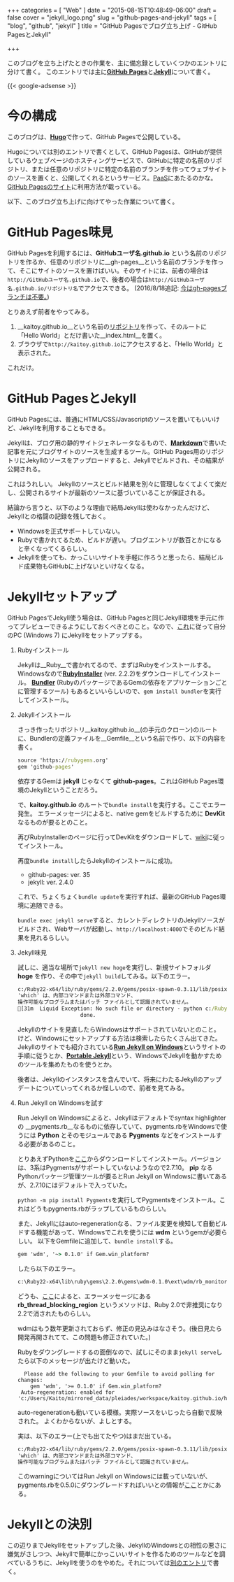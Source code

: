 +++
categories = [ "Web" ]
date = "2015-08-15T10:48:49-06:00"
draft = false
cover = "jekyll_logo.png"
slug = "github-pages-and-jekyll"
tags = [ "blog", "github", "jekyll" ]
title = "GitHub Pagesでブログ立ち上げ - GitHub PagesとJekyll"

+++

このブログを立ち上げたときの作業を、主に備忘録としていくつかのエントリに分けて書く。
このエントリでは主に[__GitHub Pages__](https://pages.github.com/)と[__Jekyll__](http://jekyllrb.com/docs/home/)について書く。

<!--more-->

{{< google-adsense >}}

# 今の構成
このブログは、[__Hugo__](https://gohugo.io/)で作って、GitHub Pagesで公開している。

Hugoについては別のエントリで書くとして、GitHub Pagesは、GitHubが提供しているウェブページのホスティングサービスで、GitHubに特定の名前のリポジトリ、または任意のリポジトリに特定の名前のブランチを作ってウェブサイトのソースを置くと、公開してくれるというサービス。[PaaS](https://ja.wikipedia.org/wiki/Platform_as_a_Service)にあたるのかな。
[GitHub Pagesのサイト](https://pages.github.com/)に利用方法が載っている。

以下、このブログ立ち上げに向けてやった作業について書く。

# GitHub Pages味見
GitHub Pagesを利用するには、__GitHubユーザ名.github.io__ という名前のリポジトリを作るか、任意のリポジトリに__gh-pages__という名前のブランチを作って、そこにサイトのソースを置けばいい。そのサイトには、前者の場合は`http://GitHubユーザ名.github.io`で、後者の場合は`http://GitHubユーザ名.github.io/リポジトリ名`でアクセスできる。
(2016/8/18追記: [今はgh-pagesブランチは不要。](https://www.kaitoy.xyz/2016/08/18/simpler-github-pages-publishing/))

とりあえず前者をやってみる。

1. __kaitoy.github.io__という名前の[リポジトリ](https://github.com/kaitoy/kaitoy.github.io)を作って、そのルートに「Hello World」とだけ書いた__index.html__を置く。
2. ブラウザで`http://kaitoy.github.io`にアクセスすると、「Hello World」と表示された。

これだけ。

# GitHub PagesとJekyll
GitHub Pagesには、普通にHTML/CSS/Javascriptのソースを置いてもいいけど、Jekyllを利用することもできる。

Jekyllは、ブログ用の静的サイトジェネレータなるもので、[__Markdown__](https://ja.wikipedia.org/wiki/Markdown)で書いた記事を元にブログサイトのソースを生成するツール。GitHub Pages用のリポジトリにJekyllのソースをアップロードすると、Jekyllでビルドされ、その結果が公開される。

これはうれしい。  Jekyllのソースとビルド結果を別々に管理しなくてよくて楽だし、公開されるサイトが最新のソースに基づいていることが保証される。

結論から言うと、以下のような理由で結局Jekyllは使わなかったんだけど、Jekyllとの格闘の記録を残しておく。

* Windowsを正式サポートしていない。
* Rubyで書かれてるため、ビルドが遅い。ブログエントリが数百とかになると辛くなってくるらしい。
* Jekyllを使っても、かっこいいサイトを手軽に作ろうと思ったら、結局ビルド成果物もGitHubに上げないといけなくなる。

# Jekyllセットアップ
GitHub PagesでJekyll使う場合は、GitHub Pagesと同じJekyll環境を手元に作ってプレビューできるようにしておくべきとのこと。なので、[これ](https://help.github.com/articles/using-jekyll-with-pages/)に従って自分のPC (Windows 7) にJekyllをセットアップする。

1. Rubyインストール

    Jekyllは__Ruby__で書かれてるので、まずはRubyをインストールする。
    Windowsなので[__RubyInstaller__](http://rubyinstaller.org/) (ver. 2.2.2)をダウンロードしてインストール。
    [__Bundler__](http://bundler.io/) (RubyのパッケージであるGemの依存をアプリケーションごとに管理するツール) もあるといいらしいので、`gem install bundler`を実行してインストール。

2. Jekyllインストール

    さっき作ったリポジトリ__kaitoy.github.io__(の手元のクローン)のルートに、Bundlerの定義ファイルを__Gemfile__という名前で作り、以下の内容を書く。

    ```cmd
    source 'https://rubygems.org'
    gem 'github-pages'
    ```

    依存するGemは __jekyll__ じゃなくて __github-pages__。これはGitHub Pages環境のJekyllということだろう。

    で、__kaitoy.github.io__ のルートで`bundle install`を実行する。ここでエラー発生。
    エラーメッセージによると、native gemをビルドするために __DevKit__ なるものが要るとのこと。

    再びRubyInstallerのページに行ってDevKitをダウンロードして、[wiki](http://github.com/oneclick/rubyinstaller/wiki/Development-Kit)に従ってインストール。

    再度`bundle install`したらJekyllのインストールに成功。

    * github-pages: ver. 35
    * jekyll: ver. 2.4.0

    これで、ちょくちょく`bundle update`を実行すれば、最新のGitHub Pages環境に追随できる。

    `bundle exec jekyll serve`すると、カレントディレクトリのJekyllソースがビルドされ、Webサーバが起動し、`http://localhost:4000`でそのビルド結果を見れるらしい。

3. Jekyll味見

    試しに、適当な場所で`jekyll new hoge`を実行し、新規サイトフォルダ __hoge__ を作り、その中で`jekyll build`してみる。以下のエラー。

    ```cmd
    c:/Ruby22-x64/lib/ruby/gems/2.2.0/gems/posix-spawn-0.3.11/lib/posix/spawn.rb:164: warning: cannot close fd before spawn
    'which' は、内部コマンドまたは外部コマンド、
    操作可能なプログラムまたはバッチ ファイルとして認識されていません。
    [31m  Liquid Exception: No such file or directory - python c:/Ruby22-x64/lib/ruby/gems/2.2.0/gems/pygments.rb-0.6.1/lib/pygments/mentos.py in jekyll/_posts/2015-05-29-welcome-to-jekyll.markdown[0m
                        done.
    ```

    Jekyllのサイトを見直したらWindowsはサポートされていないとのこと。
    けど、Windowsにセットアップする方法は検索したらたくさん出てきた。
    Jekyllのサイトでも紹介されている[__Run Jekyll on Windows__](http://jekyll-windows.juthilo.com/)というサイトの手順に従うとか、[__Portable Jekyll__](https://github.com/madhur/PortableJekyll)という、WindowsでJekyllを動かすためのツールを集めたものを使うとか。

    後者は、Jekyllのインスタンスを含んでいて、将来にわたるJekyllのアップデートについていってくれるか怪しいので、前者を見てみる。

4. Run Jekyll on Windowsを試す

    Run Jekyll on Windowsによると、Jekyllはデフォルトでsyntax highlighterの __pygments.rb__なるものに依存していて、pygments.rbをWindowsで使うには __Python__ とそのモジュールである __Pygments__ などをインストールする必要があるのこと。

    とりあえずPythonを[ここ](https://www.python.org/downloads/windows/)からダウンロードしてインストール。バージョンは、3系はPygmentsがサポートしていないようなので2.7.10。
    __pip__ なるPythonパッケージ管理ツールが要るとRun Jekyll on Windowsに書いてあるが、2.7.10にはデフォルトで入っていた。

    `python -m pip install Pygments`を実行してPygmentsをインストール。これはどうもpygments.rbがラップしているものらしい。

    また、Jekyllにはauto-regenerationなる、ファイル変更を検知して自動ビルドする機能があって、Windowsでこれを使うには __wdm__ というgemが必要らしい。
    以下をGemfileに追加して、`bundle install`する。

    ```cmd
    gem 'wdm', '~> 0.1.0' if Gem.win_platform?
    ```

    したら以下のエラー。

    ```cmd
    c:\Ruby22-x64\lib\ruby\gems\2.2.0\gems\wdm-0.1.0\ext\wdm/rb_monitor.c:508: undefined reference to `rb_thread_blocking_region'
    ```

    どうも、[ここ](https://github.com/Maher4Ever/wdm/issues/18)によると、エラーメッセージにある __rb_thread_blocking_region__ というメソッドは、Ruby 2.0で非推奨になり2.2で消されたものらしい。

    wdmはもう数年更新されておらず、修正の見込みはなさそう。(後日見たら開発再開されてて、この問題も修正されていた。)

    Rubyをダウングレードするの面倒なので、試しにそのまま`jekyll serve`したら以下のメッセージが出たけど動いた。

    ```plain
      Please add the following to your Gemfile to avoid polling for changes:
        gem 'wdm', '>= 0.1.0' if Gem.win_platform?
     Auto-regeneration: enabled for 'c:/Users/Kaito/mirrored_data/pleiades/workspace/kaitoy.github.io/hoge'
    ```

    auto-regenerationも動いている模様。実際ソースをいじったら自動で反映された。
    よくわからないが、よしとする。

    実は、以下のエラー(上でも出てたやつ)はまだ出ている。

    ```cmd
    c:/Ruby22-x64/lib/ruby/gems/2.2.0/gems/posix-spawn-0.3.11/lib/posix/spawn.rb:164: warning: cannot close fd before spawn
    'which' は、内部コマンドまたは外部コマンド、
    操作可能なプログラムまたはバッチ ファイルとして認識されていません。
    ```

    このwarningについてはRun Jekyll on Windowsには載っていないが、pygments.rbを0.5.0にダウングレードすればいいとの情報が[ここ](https://github.com/jekyll/jekyll/issues/2052)とかにある。

# Jekyllとの決別
この辺りまでJekyllをセットアップした後、JekyllのWindowsとの相性の悪さに嫌気がさしつつ、Jekyllで簡単にかっこいいサイトを作るためのツールなどを調べているうちに、Jekyllを使うのをやめた。それについては[別のエントリ](https://www.kaitoy.xyz/2015/08/25/tools-for-jekyll/)で書く。
